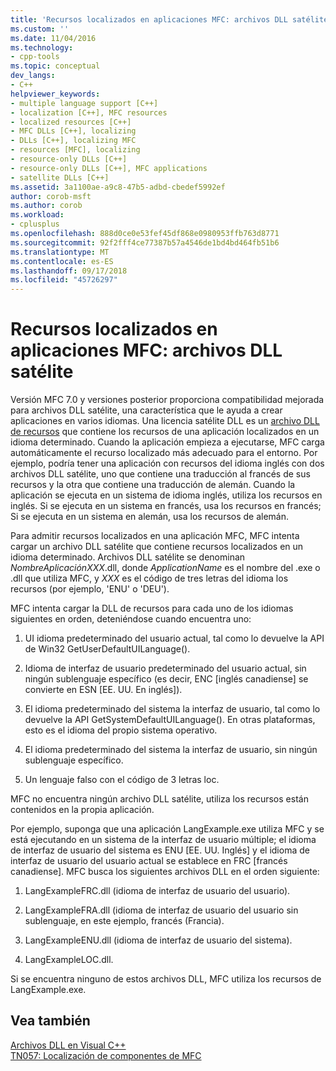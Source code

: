 ```yaml
---
title: 'Recursos localizados en aplicaciones MFC: archivos DLL satélite | Microsoft Docs'
ms.custom: ''
ms.date: 11/04/2016
ms.technology:
- cpp-tools
ms.topic: conceptual
dev_langs:
- C++
helpviewer_keywords:
- multiple language support [C++]
- localization [C++], MFC resources
- localized resources [C++]
- MFC DLLs [C++], localizing
- DLLs [C++], localizing MFC
- resources [MFC], localizing
- resource-only DLLs [C++]
- resource-only DLLs [C++], MFC applications
- satellite DLLs [C++]
ms.assetid: 3a1100ae-a9c8-47b5-adbd-cbedef5992ef
author: corob-msft
ms.author: corob
ms.workload:
- cplusplus
ms.openlocfilehash: 888d0ce0e53fef45df868e0980953ffb763d8771
ms.sourcegitcommit: 92f2fff4ce77387b57a4546de1bd4bd464fb51b6
ms.translationtype: MT
ms.contentlocale: es-ES
ms.lasthandoff: 09/17/2018
ms.locfileid: "45726297"
---
```

# <a name="localized-resources-in-mfc-applications-satellite-dlls"></a>Recursos localizados en aplicaciones MFC: archivos DLL satélite

Versión MFC 7.0 y versiones posterior proporciona compatibilidad mejorada para archivos DLL satélite, una característica que le ayuda a crear aplicaciones en varios idiomas. Una licencia satélite DLL es un [archivo DLL de recursos](../build/creating-a-resource-only-dll.md) que contiene los recursos de una aplicación localizados en un idioma determinado. Cuando la aplicación empieza a ejecutarse, MFC carga automáticamente el recurso localizado más adecuado para el entorno. Por ejemplo, podría tener una aplicación con recursos del idioma inglés con dos archivos DLL satélite, uno que contiene una traducción al francés de sus recursos y la otra que contiene una traducción de alemán. Cuando la aplicación se ejecuta en un sistema de idioma inglés, utiliza los recursos en inglés. Si se ejecuta en un sistema en francés, usa los recursos en francés; Si se ejecuta en un sistema en alemán, usa los recursos de alemán.

Para admitir recursos localizados en una aplicación MFC, MFC intenta cargar un archivo DLL satélite que contiene recursos localizados en un idioma determinado. Archivos DLL satélite se denominan *NombreAplicaciónXXX*.dll, donde *ApplicationName* es el nombre del .exe o .dll que utiliza MFC, y *XXX* es el código de tres letras del idioma los recursos (por ejemplo, 'ENU' o 'DEU').

MFC intenta cargar la DLL de recursos para cada uno de los idiomas siguientes en orden, deteniéndose cuando encuentra uno:

1. UI idioma predeterminado del usuario actual, tal como lo devuelve la API de Win32 GetUserDefaultUILanguage().

1. Idioma de interfaz de usuario predeterminado del usuario actual, sin ningún sublenguaje específico (es decir, ENC [inglés canadiense] se convierte en ESN [EE. UU. En inglés]).

1. El idioma predeterminado del sistema la interfaz de usuario, tal como lo devuelve la API GetSystemDefaultUILanguage(). En otras plataformas, esto es el idioma del propio sistema operativo.

1. El idioma predeterminado del sistema la interfaz de usuario, sin ningún sublenguaje específico.

1. Un lenguaje falso con el código de 3 letras loc.

MFC no encuentra ningún archivo DLL satélite, utiliza los recursos están contenidos en la propia aplicación.

Por ejemplo, suponga que una aplicación LangExample.exe utiliza MFC y se está ejecutando en un sistema de la interfaz de usuario múltiple; el idioma de interfaz de usuario del sistema es ENU [EE. UU. Inglés] y el idioma de interfaz de usuario del usuario actual se establece en FRC [francés canadiense]. MFC busca los siguientes archivos DLL en el orden siguiente:

1. LangExampleFRC.dll (idioma de interfaz de usuario del usuario).

1. LangExampleFRA.dll (idioma de interfaz de usuario del usuario sin sublenguaje, en este ejemplo, francés (Francia).

1. LangExampleENU.dll (idioma de interfaz de usuario del sistema).

1. LangExampleLOC.dll.

Si se encuentra ninguno de estos archivos DLL, MFC utiliza los recursos de LangExample.exe.

## <a name="see-also"></a>Vea también

[Archivos DLL en Visual C++](../build/dlls-in-visual-cpp.md)<br/>
[TN057: Localización de componentes de MFC](../mfc/tn057-localization-of-mfc-components.md)